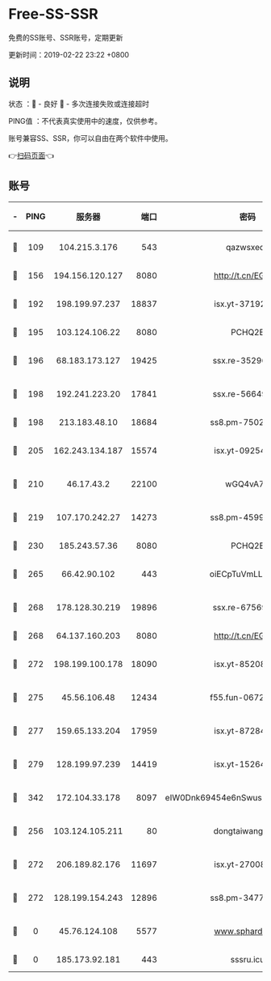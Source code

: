 # Free-SS-SSR

免费的SS账号、SSR账号，定期更新

更新时间：2019-02-22 23:22 +0800

## 说明

状态     ：🙂 - 良好 🙁 - 多次连接失败或连接超时

PING值   ：不代表真实使用中的速度，仅供参考。

账号兼容SS、SSR，你可以自由在两个软件中使用。

👉[扫码页面](https://liesauer.github.io/free-ss-ssr.github.io/)👈

## 账号

|-|PING|服务器|端口|密码|加密方式|区域|
|:----:|:----:|:-----:|-----:|:----:|:----:|:----:|
|🙂|109|104.215.3.176|543|qazwsxedc|aes-256-gcm|JP|
|🙂|156|194.156.120.127|8080|http://t.cn/EGJIyrl|rc4-md5|RU|
|🙂|192|198.199.97.237|18837|isx.yt-37192163|aes-256-cfb|US|
|🙂|195|103.124.106.22|8080|PCHQ2E|rc4-md5|US|
|🙂|196|68.183.173.127|19425|ssx.re-35296250|aes-256-cfb|US|
|🙂|198|192.241.223.20|17841|ssx.re-56649667|aes-256-cfb|US|
|🙂|198|213.183.48.10|18684|ss8.pm-75023090|rc4-md5|RU|
|🙂|205|162.243.134.187|15574|isx.yt-09254887|aes-256-cfb|US|
|🙂|210|46.17.43.2|22100|wGQ4vA7D|aes-256-gcm|RU|
|🙂|219|107.170.242.27|14273|ss8.pm-45999497|aes-256-cfb|US|
|🙂|230|185.243.57.36|8080|PCHQ2E|rc4-md5|US|
|🙂|265|66.42.90.102|443|oiECpTuVmLLxk4Ts|aes-256-cfb|US|
|🙂|268|178.128.30.219|19896|ssx.re-67569628|aes-256-cfb|SG|
|🙂|268|64.137.160.203|8080|http://t.cn/EGJIyrl|rc4-md5|CA|
|🙂|272|198.199.100.178|18090|isx.yt-85208704|aes-256-cfb|US|
|🙂|275|45.56.106.48|12434|f55.fun-06722136|aes-256-cfb|US|
|🙂|277|159.65.133.204|17959|isx.yt-87284897|aes-256-cfb|SG|
|🙂|279|128.199.97.239|14419|isx.yt-15264430|aes-256-cfb|SG|
|🙂|342|172.104.33.178|8097|eIW0Dnk69454e6nSwuspv9DmS201tQ0D|aes-256-cfb|SG|
|🙂|256|103.124.105.211|80|dongtaiwang.com|aes-256-cfb|US|
|🙂|272|206.189.82.176|11697|isx.yt-27008665|aes-256-cfb|SG|
|🙂|272|128.199.154.243|12896|ss8.pm-34775520|aes-256-cfb|SG|
|🙁|0|45.76.124.108|5577|www.sphard.com|aes-256-cfb|AU|
|🙁|0|185.173.92.181|443|sssru.icu|rc4-md5|RU|
